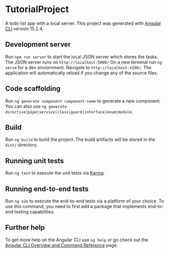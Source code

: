 # TutorialProject
A todo list app with a local server.
This project was generated with [Angular CLI](https://github.com/angular/angular-cli) version 15.2.4.

## Development server
Run `npm run server` to start the local JSON server which stores the tasks.
The JSON server runs on `http://localhost:5000/`
On a new terminal run `ng serve` for a dev enviornment. Navigate to `http://localhost:4200/`. The application will automatically reload if you change any of the source files.

## Code scaffolding

Run `ng generate component component-name` to generate a new component. You can also use `ng generate directive|pipe|service|class|guard|interface|enum|module`.

## Build

Run `ng build` to build the project. The build artifacts will be stored in the `dist/` directory.

## Running unit tests

Run `ng test` to execute the unit tests via [Karma](https://karma-runner.github.io).

## Running end-to-end tests

Run `ng e2e` to execute the end-to-end tests via a platform of your choice. To use this command, you need to first add a package that implements end-to-end testing capabilities.

## Further help

To get more help on the Angular CLI use `ng help` or go check out the [Angular CLI Overview and Command Reference](https://angular.io/cli) page.
